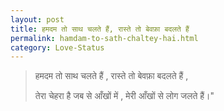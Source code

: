 ```yaml
---
layout: post
title: हमदम तो साथ चलते हैं, रास्ते तो बेवफ़ा बदलते हैं
permalink: hamdam-to-sath-chaltey-hai.html
category: Love-Status
---
```

> हमदम तो साथ चलते हैं , रास्ते तो बेवफ़ा बदलते हैं , 
> 
> तेरा चेहरा है जब से आँखों में , मेरी आँखों से लोग जलते हैं।"